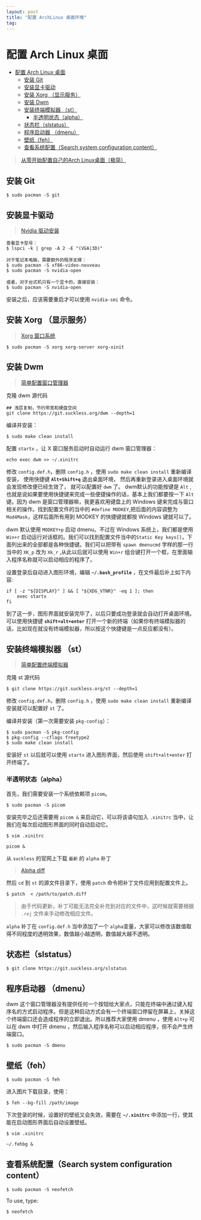 ```yaml
---
layout: post
title: "配置 ArchLinux 桌面环境"
tag: 
---
```


# 配置 Arch Linux 桌面
- [配置 Arch Linux 桌面](#配置-arch-linux-桌面)
  - [安装 Git](#安装-git)
  - [安装显卡驱动](#安装显卡驱动)
  - [安装 Xorg （显示服务）](#安装-xorg-显示服务)
  - [安装 Dwm](#安装-dwm)
  - [安装终端模拟器 （st）](#安装终端模拟器-st)
    - [半透明状态（alpha）](#半透明状态alpha)
  - [状态栏（slstatus）](#状态栏slstatus)
  - [程序启动器 （dmenu）](#程序启动器-dmenu)
  - [壁纸（feh）](#壁纸feh)
  - [查看系统配置（Search system configuration content）](#查看系统配置search-system-configuration-content)


> [从零开始配置自己的Arch Linux桌面（极简）](https://zhuanlan.zhihu.com/p/112536524)


## 安装 Git
```shell
$ sudo pacman -S git
```

## 安装显卡驱动
> [Nvidia 驱动安装](https://wiki.archlinux.org/title/NVIDIA)


```shell
查看显卡型号：
$ lspci -k | grep -A 2 -E "(VGA|3D)"

对于笔记本电脑，需要额外的程序支撑：
$ sudo pacman -S xf86-video-nouveau
$ sudo pacman -S nvidia-open

或者，对于台式机只有一个显卡的，直接安装：
$ sudo pacman -S nvidia-open
```
安装之后，应该需要重启才可以使用 `nvidia-smi` 命令。

## 安装 Xorg （显示服务）
> [Xorg 窗口系统](https://wiki.archlinux.org/title/Xorg)


```
$ sudo pacman -S xorg xorg-server xorg-xinit
```

## 安装 Dwm 
> [简单配置窗口管理器](https://zhuanlan.zhihu.com/p/408552473) 


克隆 dwm 源代码
```
## 浅层复制，节约带宽和硬盘空间
git clone https://git.suckless.org/dwm --depth=1  
```

编译并安装：
```
$ sudo make clean install
```

配置 `startx` ，让 X 窗口服务启动时自动运行 dwm 窗口管理器：
```
echo exec dwm >> ~/.xinitrc
```

修改 `config.def.h`，删除 `config.h` ，使用 `sudo make clean install` 重新编译安装， 使用快捷键 **`Alt+Shift+q`** 退出桌面环境， 然后再重新登录进入桌面环境就会发现修改便已经生效了， 就可以配置好 `dwm` 了。
dwm默认的功能按键是 `Alt` ,也就是说如果要使用快捷键来完成一些便捷操作的话，基本上我们都要按一下 `Alt` 键。因为 dwm 是窗口管理器嘛，我更喜欢用键盘上的 Windows 键来完成与窗口相关的操作。找到配置文件的当中的 `#define MODKEY`,把后面的内容调整为 `Mod4Mask`，这样后面所有用到 MODKEY 的快捷键就都按 Windows 键就可以了。

dwm 默认使用 `MODKEY+p` 启动 dmenu。不过在 Windows 系统上，我们都是使用 `Win+r` 启动运行对话框的。我们可以找到配置文件当中的`Static Key keys[]`，下面列出来的全部都是各种快捷键。我们可以把带有 `spawn dmenucmd` 字样的那一行当中的 `XK_p` 改为 `Xk_r` ,从此以后就可以使用 `Win+r` 组合键打开一个框，在里面输入程序名称就可以启动相应的程序了。

设置登录后自动进入图形环境，编辑 **`~/.bash_profile`** ，在文件最后补上如下内容:
```
if [ -z "${DISPLAY}" ] && [ "${XDG_VTNR}" -eq 1 ]; then
    exec startx
fi
```
到了这一步，图形界面就安装完毕了，以后只要成功登录就会自动打开桌面环境。可以使用快捷键 **`shift+alt+enter`**  打开一个新的终端（如果你有终端模拟器的话，比如现在就没有终端模拟器，所以按这个快捷键是一点反应都没有）。

## 安装终端模拟器 （st）
> [简单配置终端模拟器](https://zhuanlan.zhihu.com/p/406153971)  


克隆 st 源代码
```
$ git clone https://git.suckless.org/st --depth=1
```
修改 `config.def.h`，删除 `config.h` ，使用 `sudo make clean install` 重新编译安装就可以配置好 `st` 了。

编译并安装（第一次需要安装 `pkg-config`）：
```
$ sudo pacman -S pkg-config
$ pkg-config --cflags freetype2
$ sudo make clean install
```
安装好 `st` 以后就可以使用 `startx` 进入图形界面，然后使用 `shift+alt+enter` 打开终端了。

### 半透明状态（alpha）
首先，我们需要安装一个系统依赖项 `picom`。
```
$ sudo pacman -S picom
```
安装完毕之后还需要用 `picom &` 来启动它，可以将该语句加入 `.xinitrc` 当中，让我们在每次启动图形界面的同时自动启动它。
```
$ vim .xinitrc

picom &
```
从 `suckless` 的官网上下载 `最新` 的 `alpha` 补丁
> [Alpha diff](https://st.suckless.org/patches/alpha/)

然后 `cd` 到 `st` 的源文件目录下，使用 `patch` 命令把补丁文件应用到配置文件上。
```
$ patch  < /path/to/patch.diff
```
> 由于代码更新，补丁可能无法完全补充到对应的文件中，这时候就需要根据 `.rej` 文件来手动修改相应文件。


`alpha` 补丁在 `config.def.h` 当中添加了一个 `alpha`变量，大家可以修改该数值取得不同程度的透明效果，数值越小越透明，数值越大越不透明。


## 状态栏（slstatus）
```
$ git clone https://git.suckless.org/slstatus 
```


## 程序启动器 （dmenu）
dwm 这个窗口管理器没有提供任何一个按钮给大家点，只能在终端中通过键入程序名的方式启动程序。但是这种启动方式会有一个终端窗口停留在屏幕上，关掉这个终端窗口还会造成程序的立即退出。所以推荐大家使用 dmenu ，使用 `Alt+p` 可以在 dwm 中打开 dmenu ，然后输入程序名称可以启动相应程序，但不会产生终端窗口。
```
$ sudo pacman -S dmenu
```

## 壁纸（feh）
```
$ sudo pacman -S feh
```
进入图片下载目录，使用：
```
$ feh --bg-fill /path/image
```
下次登录的时候，设置好的壁纸又会失效，需要在 **`~/.xinitrc`** 中添加一行，使其能在启动图形界面后自动设置壁纸。
```
$ vim .xinitrc

~/.fehbg &
```

## 查看系统配置（Search system configuration content）
```
$ sudo pacman -S neofetch
```
To use, type:
```
$ neofetch
```



